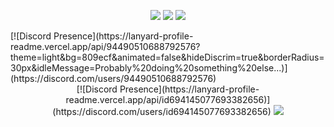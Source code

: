 <p align="center">
   <a href="https://discord.com/users/694145077693382656" target"blank_"><img src="https://img.shields.io/badge/discord%20-111111.svg?&style=for-the-badge&logo=discord&logoColor=white"></a>
   <a href="https://github.com/Fradesty" target"blank_"><img src="https://img.shields.io/badge/GitHub%20-111111.svg?&style=for-the-badge&logo=github&logoColor=white"></a>
   <a href="https://twitter.com/bbqrelated" target"blank_"><img src="https://img.shields.io/badge/Twitter%20-111111.svg?&style=for-the-badge&logo=twitter&logoColor=white"></a>
</p>
[![Discord Presence](https://lanyard-profile-readme.vercel.app/api/94490510688792576?theme=light&bg=809ecf&animated=false&hideDiscrim=true&borderRadius=30px&idleMessage=Probably%20doing%20something%20else...)](https://discord.com/users/94490510688792576)
   
   
<div align="center">
[![Discord Presence](https://lanyard-profile-readme.vercel.app/api/id694145077693382656)](https://discord.com/users/id694145077693382656)   <a href="https://discord.com/users/694145077693382656" target="_blank">
      <img src="https://lanyard-profile-readme.vercel.app/api/id694145077693382656">
   </a>
</div>
